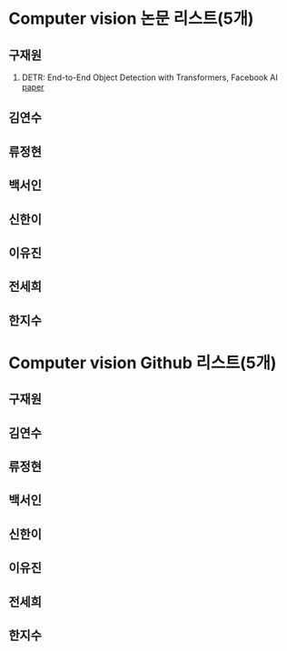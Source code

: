 # Computer vision 논문 리스트(5개)

## 구재원
1. DETR: End-to-End Object Detection with Transformers, Facebook AI [paper](https://arxiv.org/pdf/2005.12872.pdf)
 



## 김연수



## 류정현



## 백서인



## 신한이


## 이유진



## 전세희



## 한지수


# Computer vision Github 리스트(5개)



## 구재원



## 김연수



## 류정현



## 백서인



## 신한이


## 이유진



## 전세희



## 한지수

